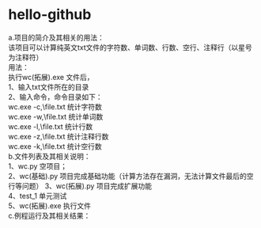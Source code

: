 # hello-github
a.项目的简介及其相关的用法：  
 该项目可以计算纯英文txt文件的字符数、单词数、行数、空行、注释行（以星号为注释符）  
用法：  
执行wc(拓展).exe 文件后，  
        1、输入txt文件所在的目录  
        2、输入命令，命令目录如下：  
                wc.exe -c,\\file.txt       统计字符数  
                wc.exe -w,\\file.txt       统计单词数  
                wc.exe -l,\\file.txt       统计行数  
                wc.exe -z,\\file.txt       统计注释行数  
                wc.exe -k,\\file.txt       统计空行数   
b.文件列表及其相关说明：  
      1、wc.py 空项目；  
      2、wc(基础).py 项目完成基础功能（计算方法存在漏洞，无法计算文件最后的空行等问题）
      3、wc(拓展).py 项目完成扩展功能  
      4、test_1 单元测试  
      5、wc(拓展).exe   执行文件  
c.例程运行及其相关结果：
